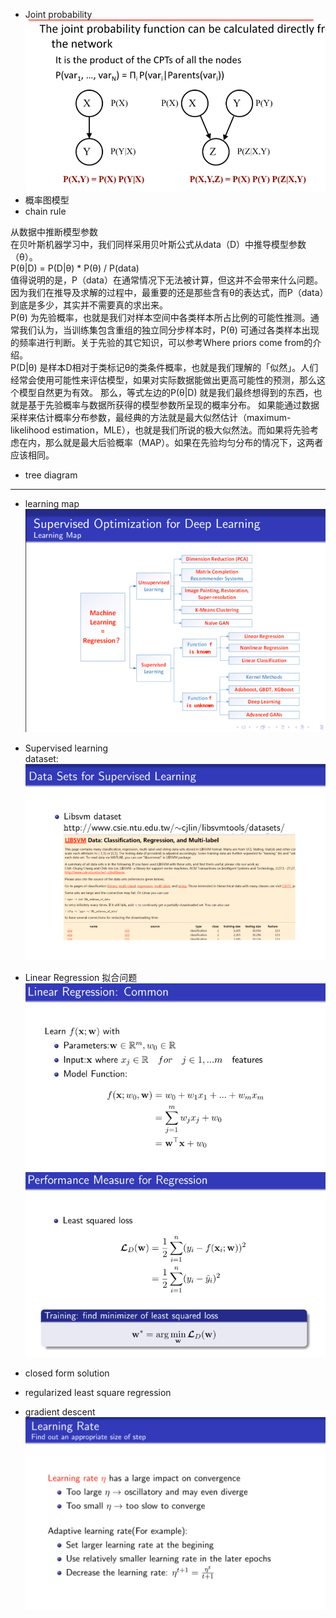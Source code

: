 - Joint probability
![](https://github.com/AntonyChan818/MathOfProgrammer_Book/blob/master/Res/pro_1.png)  
- 概率图模型  
- chain rule   

从数据中推断模型参数  
在贝叶斯机器学习中，我们同样采用贝叶斯公式从data（D）中推导模型参数（θ）。  
P(θ|D) = P(D|θ) * P(θ) / P(data)  
值得说明的是，P（data）在通常情况下无法被计算，但这并不会带来什么问题。因为我们在推导及求解的过程中，最重要的还是那些含有θ的表达式，而P（data）到底是多少，其实并不需要真的求出来。  
P(θ) 为先验概率，也就是我们对样本空间中各类样本所占比例的可能性推测。通常我们认为，当训练集包含重组的独立同分步样本时，P(θ) 可通过各类样本出现的频率进行判断。关于先验的其它知识，可以参考Where priors come from的介绍。  
P(D|θ) 是样本D相对于类标记θ的类条件概率，也就是我们理解的「似然」。人们经常会使用可能性来评估模型，如果对实际数据能做出更高可能性的预测，那么这个模型自然更为有效。
那么，等式左边的P(θ|D) 就是我们最终想得到的东西，也就是基于先验概率与数据所获得的模型参数所呈现的概率分布。
如果能通过数据采样来估计概率分布参数，最经典的方法就是最大似然估计（maximum-likelihood estimation，MLE），也就是我们所说的极大似然法。而如果将先验考虑在内，那么就是最大后验概率（MAP）。如果在先验均匀分布的情况下，这两者应该相同。

- tree diagram


---
- learning map  
![](https://github.com/AntonyChan818/MathOfProgrammer_Book/blob/master/Res/DL_1.png)
- Supervised learning  
dataset:  
![](https://github.com/AntonyChan818/MathOfProgrammer_Book/blob/master/Res/DL_2.png)  

- Linear Regression 拟合问题  
![](https://github.com/AntonyChan818/MathOfProgrammer_Book/blob/master/Res/DL_3.png)
![](https://github.com/AntonyChan818/MathOfProgrammer_Book/blob/master/Res/DL_4.png)  

- closed form solution  
- regularized least square regression  
- gradient descent  
![](https://github.com/AntonyChan818/MathOfProgrammer_Book/blob/master/Res/DL_5.png)
